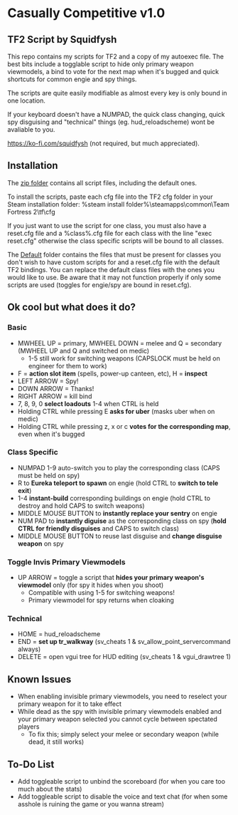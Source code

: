 # Casually Competitive v1.0
## TF2 Script by Squidfysh

This repo contains my scripts for TF2 and a copy of my autoexec file. The best bits include a togglable script
to hide only primary weapon viewmodels, a bind to vote for the next map when it's bugged and quick shortcuts for
common engie and spy things.

The scripts are quite easily modifiable as almost every key is only bound in one location.

If your keyboard doesn't have a NUMPAD, the quick class changing, quick spy disguising and "technical" things
(eg. hud_reloadscheme) wont be avaliable to you.

https://ko-fi.com/squidfysh (not required, but much appreciated).

## Installation
The [zip folder](https://github.com/Squidfysh/casually-competitive-script/blob/main/casually-competitive-v1.0.zip) contains all script files, including the default ones.

To install the scripts, paste each cfg file into the TF2 cfg folder in your Steam installation folder:
%steam install folder%\steamapps\common\Team Fortress 2\tf\cfg

If you just want to use the script for one class, you must also have a reset.cfg file and a %class%.cfg file
for each class with the line "exec reset.cfg" otherwise the class specific scripts will be bound to all classes.

The [Default](https://github.com/Squidfysh/casually-competitive-script/tree/main/Default) folder contains the
files that must be present for classes you don't wish to have custom scripts for and a reset.cfg file with the
default TF2 bindings. You can replace the default class files with the ones you would like to use. Be aware
that it may not function properly if only some scripts are used (toggles for engie/spy are bound in reset.cfg).

## Ok cool but what does it do?
### Basic
- MWHEEL UP = primary, MWHEEL DOWN = melee and Q = secondary (MWHEEL UP and Q and switched on medic)
  - 1-5 still work for switching weapons (CAPSLOCK must be held on engineer for them to work)
- F = **action slot item** (spells, power-up canteen, etc), H = **inspect**
- LEFT ARROW = Spy!
- DOWN ARROW = Thanks!
- RIGHT ARROW = kill bind
- 7, 8, 9, 0 **select loadouts** 1-4 when CTRL is held
- Holding CTRL while pressing E **asks for uber** (masks uber when on medic)
- Holding CTRL while pressing z, x or c **votes for the corresponding map**, even when it's bugged

### Class Specific
- NUMPAD 1-9 auto-switch you to play the corresponding class (CAPS must be held on spy)
- R to **Eureka teleport to spawn** on engie (hold CTRL to **switch to tele exit**)
- 1-4 **instant-build** corresponding buildings on engie (hold CTRL to destroy and hold CAPS to switch weapons)
- MIDDLE MOUSE BUTTON to **instantly replace your sentry** on engie
- NUM PAD to **instantly diguise** as the corresponding class on spy (**hold CTRL for friendly disguises** and CAPS to switch class)
- MIDDLE MOUSE BUTTON to reuse last disguise and **change disguise weapon** on spy

### Toggle Invis Primary Viewmodels
- UP ARROW = toggle a script that **hides your primary weapon's viewmodel** only (for spy it hides when you shoot)
  - Compatible with using 1-5 for switching weapons!
  - Primary viewmodel for spy returns when cloaking

### Technical
- HOME = hud_reloadscheme
- END = **set up tr_walkway** (sv_cheats 1 & sv_allow_point_servercommand always)
- DELETE = open vgui tree for HUD editing (sv_cheats 1 & vgui_drawtree 1)

## Known Issues
- When enabling invisible primary viewmodels, you need to reselect your primary weapon for it to take effect
- While dead as the spy with invisible primary viewmodels enabled and your primary weapon selected you cannot
cycle between spectated players
  - To fix this; simply select your melee or secondary weapon (while dead, it still works)

## To-Do List
- Add toggleable script to unbind the scoreboard (for when you care too much about the stats)
- Add toggleable script to disable the voice and text chat (for when some asshole is ruining the game or you wanna stream)
